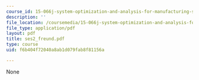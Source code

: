 ```yaml
---
course_id: 15-066j-system-optimization-and-analysis-for-manufacturing-summer-2003
description: ''
file_location: /coursemedia/15-066j-system-optimization-and-analysis-for-manufacturing-summer-2003/f6b404f72040a8ab1d079fab8f81156a_ses2_freund.pdf
file_type: application/pdf
layout: pdf
title: ses2_freund.pdf
type: course
uid: f6b404f72040a8ab1d079fab8f81156a

---
```

None